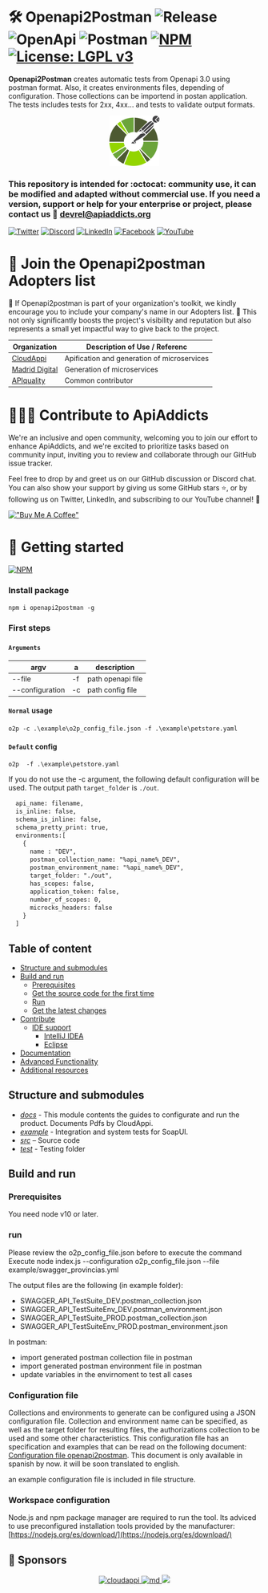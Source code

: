 # 🛠️ Openapi2Postman ![Release](https://img.shields.io/badge/release-2.0.x-purple) ![OpenApi](https://img.shields.io/badge/-openapi-%23Clojure?style=flat&logo=openapiinitiative&logoColor=white)  ![Postman](https://img.shields.io/badge/postman-FF6C37?style=flat&logo=postman&logoColor=white) [![NPM](https://img.shields.io/badge/npm-%23CB3837.svg?style=flat&logo=npm&logoColor=white)](https://www.npmjs.com/package/openapi2postman) [![License: LGPL v3](https://img.shields.io/badge/license-LGPL_v3-blue.svg)](https://www.gnu.org/licenses/lgpl-3.0)  

**Openapi2Postman** creates automatic tests from Openapi 3.0 using postman format. Also, it creates environments files, depending of configuration.
Those collections can be importend in postan application.  The tests includes tests for 2xx, 4xx... and tests to validate output formats.

<p align="center">
	<a href="https://apiaddicts.org/">
	  <img src="https://github.com/apiaddicts/openapi2postman/raw/master/imgs/openapi2postman.svg" height = '100'>
	</a>
</p>

### This repository is intended for :octocat: **community** use, it can be modified and adapted without commercial use. If you need a version, support or help for your **enterprise** or project, please contact us 📧 devrel@apiaddicts.org

[![Twitter](https://img.shields.io/badge/Twitter-%23000000.svg?style=for-the-badge&logo=x&logoColor=white)](https://twitter.com/APIAddicts) 
[![Discord](https://img.shields.io/badge/Discord-%235865F2.svg?style=for-the-badge&logo=discord&logoColor=white)](https://discord.gg/ZdbGqMBYy8)
[![LinkedIn](https://img.shields.io/badge/linkedin-%230077B5.svg?style=for-the-badge&logo=linkedin&logoColor=white)](https://www.linkedin.com/company/apiaddicts/)
[![Facebook](https://img.shields.io/badge/Facebook-%231877F2.svg?style=for-the-badge&logo=Facebook&logoColor=white)](https://www.facebook.com/apiaddicts)
[![YouTube](https://img.shields.io/badge/YouTube-%23FF0000.svg?style=for-the-badge&logo=YouTube&logoColor=white)](https://www.youtube.com/@APIAddictslmaoo)

# 🙌 Join the **Openapi2postman** Adopters list 
📢 If Openapi2postman is part of your organization's toolkit, we kindly encourage you to include your company's name in our Adopters list. 🙏 This not only significantly boosts the project's visibility and reputation but also represents a small yet impactful way to give back to the project.

| Organization  | Description of Use / Referenc |
|---|---|
|  [CloudAppi](https://cloudappi.net/)  | Apification and generation of microservices |
| [Madrid Digital](https://www.comunidad.madrid/servicios/sede-electronica/madrid-digital/)  | Generation of microservices  |
| [APIquality](https://apiquality.io/)  | Common contributor  |

# 👩🏽‍💻  Contribute to ApiAddicts 

We're an inclusive and open community, welcoming you to join our effort to enhance ApiAddicts, and we're excited to prioritize tasks based on community input, inviting you to review and collaborate through our GitHub issue tracker.

Feel free to drop by and greet us on our GitHub discussion or Discord chat. You can also show your support by giving us some GitHub stars ⭐️, or by following us on Twitter, LinkedIn, and subscribing to our YouTube channel! 🚀

[!["Buy Me A Coffee"](https://www.buymeacoffee.com/assets/img/custom_images/orange_img.png)](https://www.buymeacoffee.com/apiaddicts)


# 📑 Getting started 

[![NPM](https://img.shields.io/badge/openapi2postman-%23CB3837.svg?style=for-the-badge&logo=npm&logoColor=white)](https://www.npmjs.com/package/openapi2postman)

### Install package
```
npm i openapi2postman -g
```

### First steps

#### `Arguments`
| argv  | a |description |
|---|---|---|
| --file | -f | path openapi file |
| --configuration | -c | path config file |

#### `Normal` usage


```
o2p -c .\example\o2p_config_file.json -f .\example\petstore.yaml
```

#### `Default` config 

```
o2p  -f .\example\petstore.yaml
```
If you do not use the -c argument, the following default configuration will be used. The output path `target_folder` is `./out`.
```
  api_name: filename,
  is_inline: false,
  schema_is_inline: false,
  schema_pretty_print: true,
  environments:[
    {
      name : "DEV",
      postman_collection_name: "%api_name%_DEV",
      postman_environment_name: "%api_name%_DEV",
      target_folder: "./out",
      has_scopes: false,
      application_token: false,
      number_of_scopes: 0,
      microcks_headers: false
    }
  ]
```


## Table of content

* [Structure and submodules](#structure-and-submodules)
* [Build and run](#build-and-run)
  * [Prerequisites](#prerequisites)
  * [Get the source code for the first time](#get-the-source-code-for-the-first-time)
  * [Run](#run)
  * [Get the latest changes](#get-the-latest-changes)
* [Contribute](#contribute)
  * [IDE support](#ide-support)
    * [IntelliJ IDEA](#intellij-idea)
    * [Eclipse](#eclipse)
* [Documentation](#documentation)
* [Advanced Functionality](#advanced-functionality)
* [Additional resources](#additional-resources)


## Structure and submodules

* *[docs](docs)* - This module contents the guides to configurate and run the product. Documents Pdfs by CloudAppi.
* *[example](example)* - Integration and system tests for SoapUI.
* *[src](src)* – Source code
* *[test](soapui-maven-plugin-tester)* - Testing folder

## Build and run
### Prerequisites
You need node v10 or later.


### run

Please review the o2p_config_file.json before to execute the command
Execute 
node index.js --configuration o2p_config_file.json --file example/swagger_provincias.yml

The output files are the following (in example folder): 
* SWAGGER_API_TestSuite_DEV.postman_collection.json
* SWAGGER_API_TestSuiteEnv_DEV.postman_environment.json
* SWAGGER_API_TestSuite_PROD.postman_collection.json
* SWAGGER_API_TestSuiteEnv_PROD.postman_environment.json


In postman:

* import generated postman collection file in postman 
* import generated postman environment file in postman
* update variables in the envirnoment to test all cases


### Configuration file

Collections and environments to generate can be configured using a JSON configuration file. Collection and environment name can be specified, as well as the target folder for resulting files, the authorizations collection to be used and some other characteristics. This configuration file has an specification and examples that can be read on the following document:  
[Configuration file openapi2postman](./docs/openapi2postman-guia.pdf). This document is only available in spanish by now. it will be soon translated to english.

an example configuration file is included in file structure.

### Workspace configuration

Node.js and npm package manager are required to run the tool. Its adviced to use preconfigured installation tools provided by the manufacturer:
[https://nodejs.org/es/download/](https://nodejs.org/es/download/)

## 💛 Sponsors
<p align="center">
	<a href="https://apiaddicts.org/">
    	<img src="https://apiaddicts.cloudappi.net/web/image/4248/LOGOCloudappi2020Versiones-01.png" alt="cloudappi" width="150"/>
        <img src="https://www.comunidad.madrid/sites/default/files/styles/block_teaser_image/public/img/logos-simbolos/logo_centrado_md.png?itok=4rTUhmcj" alt="md" width="150"/>
        <img src="https://apiaddicts-web.s3.eu-west-1.amazonaws.com/wp-content/uploads/2022/03/17155736/cropped-APIAddicts-logotipo_rojo.png" height = "75">
	</a>
</p>

